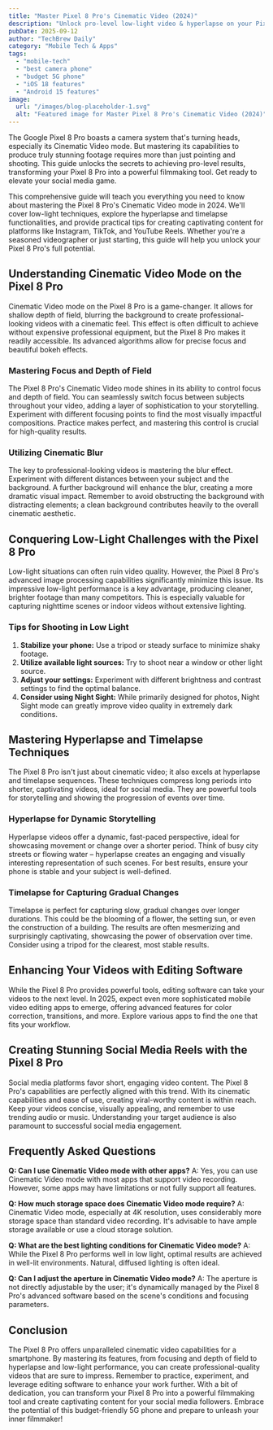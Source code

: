 ```yaml
---
title: "Master Pixel 8 Pro's Cinematic Video (2024)"
description: "Unlock pro-level low-light video & hyperlapse on your Pixel 8 Pro! Learn cinematic techniques for stunning social media reels.  Best camera phone tips inside. Read now!"
pubDate: 2025-09-12
author: "TechBrew Daily"
category: "Mobile Tech & Apps"
tags:
  - "mobile-tech"
  - "best camera phone"
  - "budget 5G phone"
  - "iOS 18 features"
  - "Android 15 features"
image:
  url: "/images/blog-placeholder-1.svg"
  alt: "Featured image for Master Pixel 8 Pro's Cinematic Video (2024)"
---
```


The Google Pixel 8 Pro boasts a camera system that's turning heads, especially its Cinematic Video mode.  But mastering its capabilities to produce truly stunning footage requires more than just pointing and shooting. This guide unlocks the secrets to achieving pro-level results, transforming your Pixel 8 Pro into a powerful filmmaking tool.  Get ready to elevate your social media game.


This comprehensive guide will teach you everything you need to know about mastering the Pixel 8 Pro's Cinematic Video mode in 2024. We'll cover low-light techniques, explore the hyperlapse and timelapse functionalities, and provide practical tips for creating captivating content for platforms like Instagram, TikTok, and YouTube Reels. Whether you're a seasoned videographer or just starting, this guide will help you unlock your Pixel 8 Pro's full potential.


## Understanding Cinematic Video Mode on the Pixel 8 Pro

Cinematic Video mode on the Pixel 8 Pro is a game-changer. It allows for shallow depth of field, blurring the background to create professional-looking videos with a cinematic feel.  This effect is often difficult to achieve without expensive professional equipment, but the Pixel 8 Pro makes it readily accessible.  Its advanced algorithms allow for precise focus and beautiful bokeh effects.

### Mastering Focus and Depth of Field

The Pixel 8 Pro's Cinematic Video mode shines in its ability to control focus and depth of field.  You can seamlessly switch focus between subjects throughout your video, adding a layer of sophistication to your storytelling.  Experiment with different focusing points to find the most visually impactful compositions. Practice makes perfect, and mastering this control is crucial for high-quality results.

### Utilizing Cinematic Blur

The key to professional-looking videos is mastering the blur effect.  Experiment with different distances between your subject and the background.  A further background will enhance the blur, creating a more dramatic visual impact. Remember to avoid obstructing the background with distracting elements; a clean background contributes heavily to the overall cinematic aesthetic.


## Conquering Low-Light Challenges with the Pixel 8 Pro

Low-light situations can often ruin video quality. However, the Pixel 8 Pro's advanced image processing capabilities significantly minimize this issue. Its impressive low-light performance is a key advantage, producing cleaner, brighter footage than many competitors.  This is especially valuable for capturing nighttime scenes or indoor videos without extensive lighting.


### Tips for Shooting in Low Light

1. **Stabilize your phone:** Use a tripod or steady surface to minimize shaky footage.
2. **Utilize available light sources:**  Try to shoot near a window or other light source.
3. **Adjust your settings:**  Experiment with different brightness and contrast settings to find the optimal balance.
4. **Consider using Night Sight:** While primarily designed for photos, Night Sight mode can greatly improve video quality in extremely dark conditions.


## Mastering Hyperlapse and Timelapse Techniques

The Pixel 8 Pro isn't just about cinematic video; it also excels at hyperlapse and timelapse sequences. These techniques compress long periods into shorter, captivating videos, ideal for social media.  They are powerful tools for storytelling and showing the progression of events over time.

### Hyperlapse for Dynamic Storytelling

Hyperlapse videos offer a dynamic, fast-paced perspective, ideal for showcasing movement or change over a shorter period. Think of busy city streets or flowing water – hyperlapse creates an engaging and visually interesting representation of such scenes.  For best results, ensure your phone is stable and your subject is well-defined.

### Timelapse for Capturing Gradual Changes

Timelapse is perfect for capturing slow, gradual changes over longer durations. This could be the blooming of a flower, the setting sun, or even the construction of a building.  The results are often mesmerizing and surprisingly captivating, showcasing the power of observation over time. Consider using a tripod for the clearest, most stable results.


## Enhancing Your Videos with Editing Software

While the Pixel 8 Pro provides powerful tools, editing software can take your videos to the next level.  In 2025, expect even more sophisticated mobile video editing apps to emerge, offering advanced features for color correction, transitions, and more.  Explore various apps to find the one that fits your workflow.


## Creating Stunning Social Media Reels with the Pixel 8 Pro

Social media platforms favor short, engaging video content. The Pixel 8 Pro's capabilities are perfectly aligned with this trend. With its cinematic capabilities and ease of use,  creating viral-worthy content is within reach.   Keep your videos concise, visually appealing, and remember to use trending audio or music.  Understanding your target audience is also paramount to successful social media engagement.


## Frequently Asked Questions

**Q:  Can I use Cinematic Video mode with other apps?** A: Yes, you can use Cinematic Video mode with most apps that support video recording. However, some apps may have limitations or not fully support all features.


**Q: How much storage space does Cinematic Video mode require?** A: Cinematic Video mode, especially at 4K resolution, uses considerably more storage space than standard video recording. It's advisable to have ample storage available or use a cloud storage solution.


**Q:  What are the best lighting conditions for Cinematic Video mode?** A:  While the Pixel 8 Pro performs well in low light, optimal results are achieved in well-lit environments.  Natural, diffused lighting is often ideal.


**Q: Can I adjust the aperture in Cinematic Video mode?** A:  The aperture is not directly adjustable by the user; it's dynamically managed by the Pixel 8 Pro's advanced software based on the scene's conditions and focusing parameters.


## Conclusion

The Pixel 8 Pro offers unparalleled cinematic video capabilities for a smartphone.  By mastering its features, from focusing and depth of field to hyperlapse and low-light performance, you can create professional-quality videos that are sure to impress.  Remember to practice, experiment, and leverage editing software to enhance your work further.  With a bit of dedication, you can transform your Pixel 8 Pro into a powerful filmmaking tool and create captivating content for your social media followers.  Embrace the potential of this budget-friendly 5G phone and prepare to unleash your inner filmmaker!